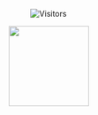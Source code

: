 <p align="center">
    <img alt="Visitors" src="https://visitor-badge.laobi.icu/badge?page_id=twentytwo777" />
</p>

<p align="center">
    <a href="https://github.com/twentytwo777/github-readme-stats">
        <img
            height="145"
            align="center"
            src="https://github-readme-stats.vercel.app/api/top-langs/?username=twentytwo777&layout=compact&hide_border=true&bg_color=00000000&text_color=5BCDEC"
        />
    </a>
</p>
</a>
